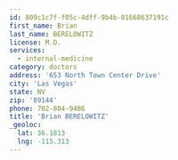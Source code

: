 ```yaml
---
id: 809c1c7f-f05c-4dff-9b4b-01668637191c
first_name: Brian
last_name: BERELOWITZ
license: M.D.
services:
  - internal-medicine
category: doctors
address: '653 North Town Center Drive'
city: 'Las Vegas'
state: NV
zip: '89144'
phone: 702-804-9486
title: 'Brian BERELOWITZ'
_geoloc:
  lat: 36.1813
  lng: -115.313
---
```

